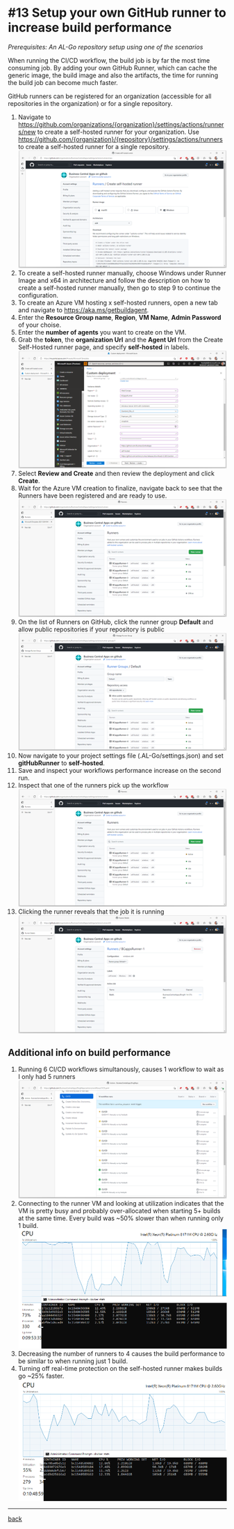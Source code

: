 # #13 Setup your own GitHub runner to increase build performance
*Prerequisites: An AL-Go repository setup using one of the scenarios*

When running the CI/CD workflow, the build job is by far the most time consuming job. By adding your own GitHub Runner, which can cache the generic image, the build image and also the artifacts, the time for running the build job can become much faster.

GitHub runners can be registered for an organization (accessible for all repositories in the organization) or for a single repository.

1. Navigate to https://github.com/organizations/{organization}/settings/actions/runners/new to create a self-hosted runner for your organization. Use https://github.com/{organization}/{repository}/settings/actions/runners to create a self-hosted runner for a single repository.
![Organization new runner](/images/13a.png)
1. To create a self-hosted runner manually, choose Windows under Runner Image and x64 in architecture and follow the description on how to create a self-hosted runner manually, then go to step 9 to continue the configuration.
1. To create an Azure VM hosting x self-hosted runners, open a new tab and navigate to https://aka.ms/getbuildagent.
1. Enter the **Resource Group name**, **Region**, **VM Name**, **Admin Password** of your choise.
1. Enter the **number of agents** you want to create on the VM.
1. Grab the **token**, the **organization Url** and the **Agent Url** from the Create Self-Hosted runner page, and specify **self-hosted** in labels.
![getbuildagent](/images/13b.png)
1. Select **Review and Create** and then review the deployment and click **Create**.
1. Wait for the Azure VM creation to finalize, navigate back to see that the Runners have been registered and are ready to use.
![Runners](/images/13c.png)
1. On the list of Runners on GitHub, click the runner group **Default** and allow public repositories if your repository is public
![public](/images/13f.png)
1. Now navigate to your project settings file (.AL-Go/settings.json) and set **gitHubRunner** to **self-hosted**.
1. Save and inspect your workflows performance increase on the second run.
1. Inspect that one of the runners pick up the workflow
![Active](/images/13d.png)
1. Clicking the runner reveals that the job it is running
![Job](/images/13e.png)

## Additional info on build performance

1. Running 6 CI/CD workflows simultanously, causes 1 workflow to wait as I only had 5 runners
![Wait](/images/13g.png)
1. Connecting to the runner VM and looking at utilization indicates that the VM is pretty busy and probably over-allocated when starting 5+ builds at the same time. Every build was ~50% slower than when running only 1 build.
![CPU](/images/13h.png)
1. Decreasing the number of runners to 4 causes the build performance to be similar to when running just 1 build.
1. Turning off real-time protection on the self-hosted runner makes builds go ~25% faster.
![Better utilization](/images/13i.png)

---
[back](/README.md)
